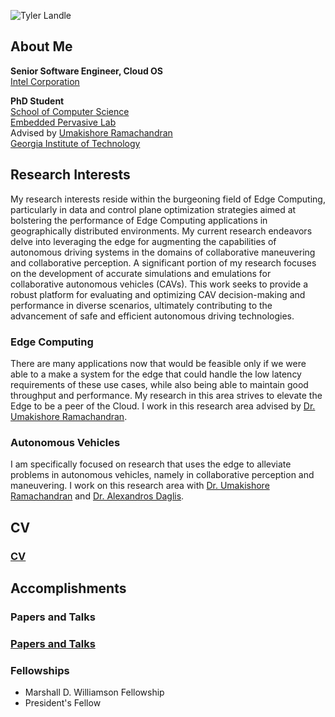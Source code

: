 ![Tyler Landle](./1.png) 

## About Me

**Senior Software Engineer, Cloud OS**\
[Intel Corporation](https://www.intc.com/segments)

**PhD Student**\
[School of Computer Science](https://scs.gatech.edu/)\
[Embedded Pervasive Lab](https://epl.gatech.edu/)\
Advised by [Umakishore Ramachandran](https://www.cc.gatech.edu/~rama/)\
[Georgia Institute of Technology](https://www.cc.gatech.edu/)

## Research Interests

My research interests reside within the burgeoning field of Edge Computing, particularly in data and control plane optimization strategies aimed at bolstering the performance of Edge Computing applications in geographically distributed environments. My current research endeavors delve into leveraging the edge for augmenting the capabilities of autonomous driving systems in the domains of collaborative maneuvering and collaborative perception. A significant portion of my research focuses on the development of accurate simulations and emulations for collaborative autonomous vehicles (CAVs). This work seeks to provide a robust platform for evaluating and optimizing CAV decision-making and performance in diverse scenarios, ultimately contributing to the advancement of safe and efficient autonomous driving technologies.

### Edge Computing

There are many applications now that would be feasible only if we were able to a make a system for the edge that could handle the low latency requirements of these use cases, while also being able to maintain good throughput and performance. My research in this area strives to elevate the Edge to be a peer of the Cloud. I work in this research area advised by [Dr. Umakishore Ramachandran](https://www.cc.gatech.edu/~rama/).

### Autonomous Vehicles

I am specifically focused on research that uses the edge to alleviate problems in autonomous vehicles, namely in collaborative perception and maneuvering. I work on this research area with [Dr. Umakishore Ramachandran](https://www.cc.gatech.edu/~rama/) and [Dr. Alexandros Daglis](https://www.cc.gatech.edu/~adaglis3/).

## CV

### [CV](./cv.md)

## Accomplishments

### Papers and Talks

### [Papers and Talks](./papers_and_talks.md)

### Fellowships

- Marshall D. Williamson Fellowship
- President's Fellow


